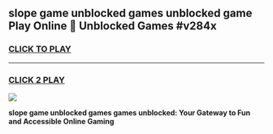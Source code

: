 
## slope game unblocked games unblocked game Play Online 👋 Unblocked Games #v284x
<h3>
<a href="https://premium.freeplayer.one?title=slope_game_unblocked_games&ref=21F">CLICK TO PLAY</a></h3>
<hr>

<h3>
<a href="https://premium.freeplayer.one?title=slope_game_unblocked_games&ref=21F">CLICK 2 PLAY</a>
  
</h3>

<a href="https://premium.freeplayer.one?title=slope_game_unblocked_games&ref=21F/"><img src="https://clearcache.store/games.png"></a>


**slope game unblocked games games unblocked: Your Gateway to Fun and Accessible Online Gaming**
